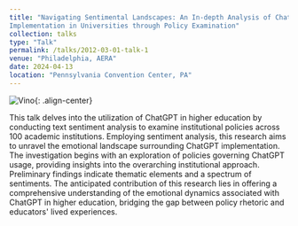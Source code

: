 ```yaml
---
title: "Navigating Sentimental Landscapes: An In-depth Analysis of ChatGPT
Implementation in Universities through Policy Examination"
collection: talks
type: "Talk"
permalink: /talks/2012-03-01-talk-1
venue: "Philadelphia, AERA"
date: 2024-04-13
location: "Pennsylvania Convention Center, PA"
---
```


![Vino](images/vino.png){: .align-center}

This talk delves into the utilization of ChatGPT in higher education by conducting text sentiment analysis to examine institutional policies across 100 academic institutions. Employing sentiment analysis, this research aims to unravel the emotional landscape surrounding ChatGPT implementation. The investigation begins with an exploration of policies governing ChatGPT usage, providing insights into the overarching institutional approach. Preliminary findings indicate thematic elements and a spectrum of sentiments. The anticipated contribution of this research lies in offering a comprehensive understanding of the emotional dynamics associated with ChatGPT in higher education, bridging the gap between policy rhetoric and educators' lived experiences.
